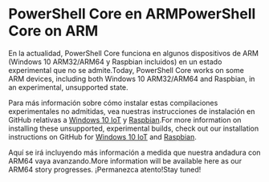 # <a name="powershell-core-on-arm"></a><span data-ttu-id="656e6-101">PowerShell Core en ARM</span><span class="sxs-lookup"><span data-stu-id="656e6-101">PowerShell Core on ARM</span></span>

<span data-ttu-id="656e6-102">En la actualidad, PowerShell Core funciona en algunos dispositivos de ARM (Windows 10 ARM32/ARM64 y Raspbian incluidos) en un estado experimental que no se admite.</span><span class="sxs-lookup"><span data-stu-id="656e6-102">Today, PowerShell Core works on some ARM devices, including both Windows 10 ARM32/ARM64 and Raspbian, in an experimental, unsupported state.</span></span>

<span data-ttu-id="656e6-103">Para más información sobre cómo instalar estas compilaciones experimentales no admitidas, vea nuestras instrucciones de instalación en GitHub relativas a [Windows 10 IoT](https://github.com/PowerShell/PowerShell/blob/master/docs/installation/windows.md#deploying-on-windows-iot) y [Raspbian](https://github.com/PowerShell/PowerShell/blob/master/docs/installation/linux.md#raspbian).</span><span class="sxs-lookup"><span data-stu-id="656e6-103">For more information on installing these unsupported, experimental builds, check out our installation instructions on GitHub for [Windows 10 IoT](https://github.com/PowerShell/PowerShell/blob/master/docs/installation/windows.md#deploying-on-windows-iot) and [Raspbian](https://github.com/PowerShell/PowerShell/blob/master/docs/installation/linux.md#raspbian).</span></span>

<span data-ttu-id="656e6-104">Aquí se irá incluyendo más información a medida que nuestra andadura con ARM64 vaya avanzando.</span><span class="sxs-lookup"><span data-stu-id="656e6-104">More information will be available here as our ARM64 story progresses.</span></span>
<span data-ttu-id="656e6-105">¡Permanezca atento!</span><span class="sxs-lookup"><span data-stu-id="656e6-105">Stay tuned!</span></span>